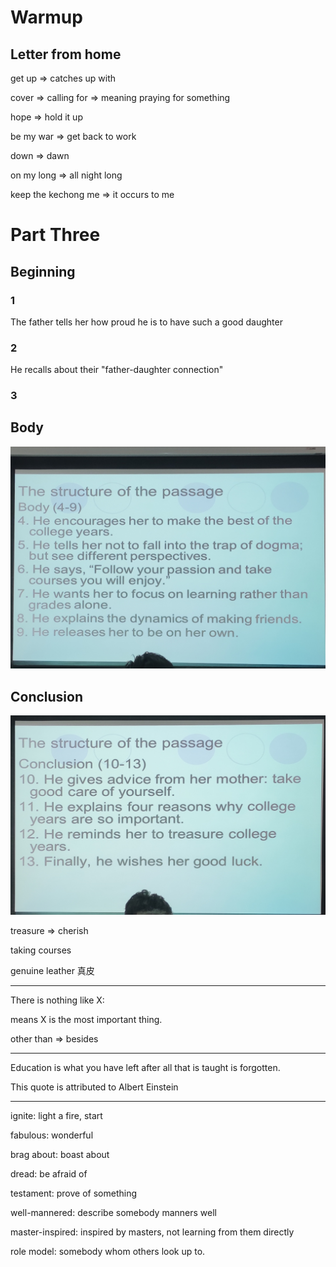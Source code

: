 # Warmup

## Letter from home

get up   =>  catches up with

cover  =>  calling for  =>  meaning praying for something 

hope  =>  hold it up

be my war  =>  get back to work

down  =>  dawn

on my long  =>  all night long

keep the kechong me  =>  it occurs to me

# Part Three

## Beginning

### 1

The father tells her how proud he is to have such a good daughter

### 2

He recalls about their "father-daughter connection"

### 3


## Body
 
![](2020-10-12-14-20-27.png)

## Conclusion

![](2020-10-12-14-26-24.png)

treasure => cherish

taking courses

genuine leather 真皮


---

There is nothing like X: 

means X is the most important thing.

other than =>  besides

---

Education is what you have left after all that is taught is forgotten.

This quote is attributed to Albert Einstein

---

ignite: light a fire, start

fabulous: wonderful

brag about: boast about

dread: be afraid of

testament: prove of something

well-mannered: describe somebody manners well

master-inspired: inspired by masters, not learning from them directly

role model: somebody whom others look up to.